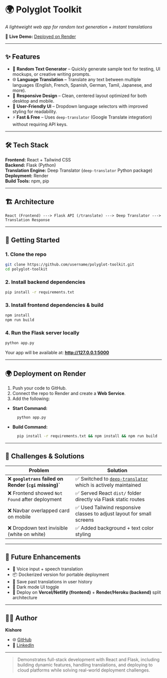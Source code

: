 # 🌍 Polyglot Toolkit  
*A lightweight web app for random text generation + instant translations*  

🚀 **Live Demo:** [Deployed on Render](https://polyglot-app.onrender.com)  

---

## ✨ Features  
- 🔀 **Random Text Generator** – Quickly generate sample text for testing, UI mockups, or creative writing prompts.  
- 🌐 **Language Translation** – Translate any text between multiple languages (English, French, Spanish, German, Tamil, Japanese, and more).  
- 📱 **Responsive Design** – Clean, centered layout optimized for both desktop and mobile.  
- 🎨 **User-Friendly UI** – Dropdown language selectors with improved styling for readability.  
- ⚡ **Fast & Free** – Uses `deep-translator` (Google Translate integration) without requiring API keys.  

---

## 🛠️ Tech Stack  
**Frontend:** React + Tailwind CSS  
**Backend:** Flask (Python)  
**Translation Engine:** Deep Translator (`deep-translator` Python package)  
**Deployment:** Render  
**Build Tools:** npm, pip  

---

 

## 🏗️ Architecture  
```
React (Frontend) ---> Flask API (/translate) ---> Deep Translator ---> Translation Response
```

---

## 🚀 Getting Started  

### 1. Clone the repo  
```bash
git clone https://github.com/username/polyglot-toolkit.git
cd polyglot-toolkit
```

### 2. Install backend dependencies  
```bash
pip install -r requirements.txt
```

### 3. Install frontend dependencies & build  
```bash
npm install
npm run build
```

### 4. Run the Flask server locally  
```bash
python app.py
```
Your app will be available at: **http://127.0.0.1:5000**

---

## 🌍 Deployment on Render  

1. Push your code to GitHub.  
2. Connect the repo to Render and create a **Web Service**.  
3. Add the following:  
 - **Start Command:**  
   ```bash
     python app.py
     ```  
 - **Build Command:**  
   ```bash
     pip install -r requirements.txt && npm install && npm run build
     ```  


---

## 🧩 Challenges & Solutions  

| Problem | Solution |
|---------|----------|
| ❌ **`googletrans` failed on Render (`cgi` missing)`** | ✅ Switched to [`deep-translator`](https://pypi.org/project/deep-translator/) which is actively maintained |
| ❌ Frontend showed `Not Found` after deployment | ✅ Served React `dist/` folder directly via Flask static routes |
| ❌ Navbar overlapped card on mobile | ✅ Used Tailwind responsive classes to adjust layout for small screens |
| ❌ Dropdown text invisible (white on white) | ✅ Added background + text color styling |

---

## 🔮 Future Enhancements  
- 🎤 Voice input + speech translation  
- 📦 Dockerized version for portable deployment  
- 💾 Save past translations in user history  
- 🌙 Dark mode UI toggle  
- 🔗 Deploy on **Vercel/Netlify (frontend)** + **Render/Heroku (backend)** split architecture  

---

## 👨‍💻 Author  
**Kishore**  
- 🌐 [GitHub](https://github.com/username)  
- 💼 [LinkedIn](https://linkedin.com/in/profile)  

---
> Demonstrates full-stack development with React and Flask, including building dynamic features, handling translations, and deploying to cloud platforms while solving real-world deployment challenges.
